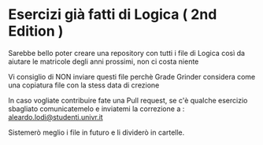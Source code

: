 # Esercizi già fatti di Logica ( 2nd Edition )

Sarebbe bello poter creare una repository con tutti i file di Logica così da aiutare le matricole degli anni prossimi, non ci costa niente

Vi consiglio di NON inviare questi file perchè Grade Grinder considera come una copiatura file con la stess data di crezione

In caso vogliate contribuire fate una Pull request, se c'è qualche esercizio sbagliato comunicatemelo e inviatemi la correzione a : aleardo.lodi@studenti.univr.it

Sistemerò meglio i file in futuro e li dividerò in cartelle.
